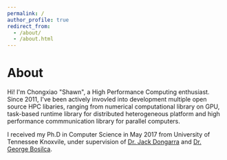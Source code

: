 ```yaml
---
permalink: /
author_profile: true
redirect_from:
  - /about/
  - /about.html
---
```


About
=====
Hi! I'm Chongxiao "Shawn", a High Performance Computing enthusiast. Since 2011, I've been actively invovled into development multiple open source HPC libaries, ranging from
numerical computational library on GPU, task-based runtime library for distributed heterogeneous platform and high performance commmunication library for parallel computers.

I received my Ph.D in Computer Science in May 2017 from University of Tennessee Knoxvile, under supervision of [Dr. Jack Dongarra](http://www.netlib.org/utk/people/JackDongarra/) and [Dr. George Bosilca](http://icl.cs.utk.edu/~bosilca/).
